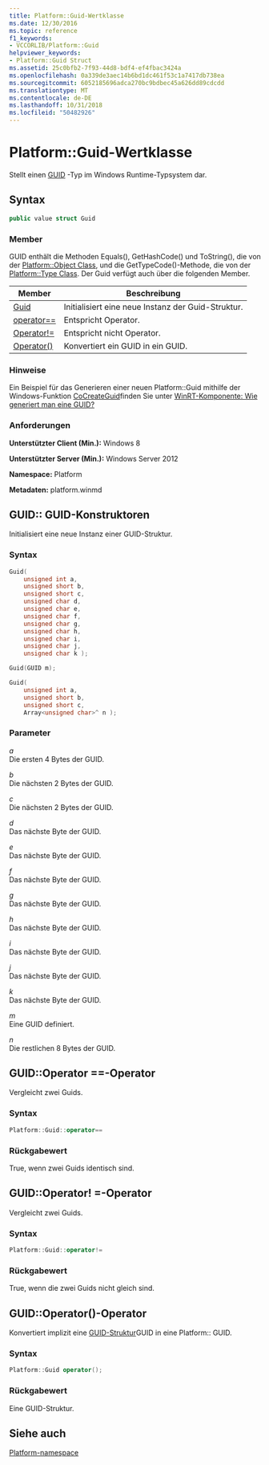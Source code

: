 ```yaml
---
title: Platform::Guid-Wertklasse
ms.date: 12/30/2016
ms.topic: reference
f1_keywords:
- VCCORLIB/Platform::Guid
helpviewer_keywords:
- Platform::Guid Struct
ms.assetid: 25c0bfb2-7f93-44d8-bdf4-ef4fbac3424a
ms.openlocfilehash: 0a339de3aec14b6bd1dc461f53c1a7417db738ea
ms.sourcegitcommit: 6052185696adca270bc9bdbec45a626dd89cdcdd
ms.translationtype: MT
ms.contentlocale: de-DE
ms.lasthandoff: 10/31/2018
ms.locfileid: "50482926"
---
```

# <a name="platformguid-value-class"></a>Platform::Guid-Wertklasse

Stellt einen [GUID](https://msdn.microsoft.com/library/windows/desktop/aa373931) -Typ im Windows Runtime-Typsystem dar.

## <a name="syntax"></a>Syntax

```cpp
public value struct Guid
```

### <a name="members"></a>Member

GUID enthält die Methoden Equals(), GetHashCode() und ToString(), die von der [Platform::Object Class](../cppcx/platform-object-class.md), und die GetTypeCode()-Methode, die von der [Platform::Type Class](../cppcx/platform-type-class.md). Der Guid verfügt auch über die folgenden Member.

|Member|Beschreibung|
|------------|-----------------|
|[Guid](#ctor)|Initialisiert eine neue Instanz der Guid-Struktur.|
|[operator==](#operator-equality)|Entspricht Operator.|
|[Operator!=](#operator-not-equal)|Entspricht nicht Operator.|
|[Operator()](#operator-call)|Konvertiert ein GUID in ein GUID.|

### <a name="remarks"></a>Hinweise

Ein Beispiel für das Generieren einer neuen Platform::Guid mithilfe der Windows-Funktion [CoCreateGuid](/windows/desktop/api/combaseapi/nf-combaseapi-cocreateguid)finden Sie unter [WinRT-Komponente: Wie generiert man eine GUID?](http://blogs.msdn.com/b/eternalcoding/archive/2013/03/25/winrt-component-how-to-generate-a-guid.aspx)

### <a name="requirements"></a>Anforderungen

**Unterstützter Client (Min.):** Windows 8

**Unterstützter Server (Min.):** Windows Server 2012

**Namespace:** Platform

**Metadaten:** platform.winmd

## <a name="ctor"></a> GUID:: GUID-Konstruktoren

Initialisiert eine neue Instanz einer GUID-Struktur.

### <a name="syntax"></a>Syntax

```cpp
Guid(
    unsigned int a,
    unsigned short b,
    unsigned short c,
    unsigned char d,
    unsigned char e,
    unsigned char f,
    unsigned char g,
    unsigned char h,
    unsigned char i,
    unsigned char j,
    unsigned char k );

Guid(GUID m);

Guid(
    unsigned int a,
    unsigned short b,
    unsigned short c,
    Array<unsigned char>^ n );
```

### <a name="parameters"></a>Parameter

*a*<br/>
Die ersten 4 Bytes der GUID.

*b*<br/>
Die nächsten 2 Bytes der GUID.

*c*<br/>
Die nächsten 2 Bytes der GUID.

*d*<br/>
Das nächste Byte der GUID.

*e*<br/>
Das nächste Byte der GUID.

*f*<br/>
Das nächste Byte der GUID.

*g*<br/>
Das nächste Byte der GUID.

*h*<br/>
Das nächste Byte der GUID.

*i*<br/>
Das nächste Byte der GUID.

*j*<br/>
Das nächste Byte der GUID.

*k*<br/>
Das nächste Byte der GUID.

*m*<br/>
Eine GUID definiert.

*n*<br/>
Die restlichen 8 Bytes der GUID.

## <a name="operator-equality"></a> GUID::Operator ==-Operator

Vergleicht zwei Guids.

### <a name="syntax"></a>Syntax

```cpp
Platform::Guid::operator==
```

### <a name="return-value"></a>Rückgabewert

True, wenn zwei Guids identisch sind.

## <a name="operator-inequality"></a> GUID::Operator! =-Operator

Vergleicht zwei Guids.

### <a name="syntax"></a>Syntax

```cpp
Platform::Guid::operator!=
```

### <a name="return-value"></a>Rückgabewert

True, wenn die zwei Guids nicht gleich sind.

## <a name="operator-call"></a> GUID::Operator()-Operator

Konvertiert implizit eine [GUID-Struktur](https://msdn.microsoft.com/library/windows/desktop/aa373931)GUID in eine Platform:: GUID.

### <a name="syntax"></a>Syntax

```cpp
Platform::Guid operator();
```

### <a name="return-value"></a>Rückgabewert

Eine GUID-Struktur.

## <a name="see-also"></a>Siehe auch

[Platform-namespace](../cppcx/platform-namespace-c-cx.md)